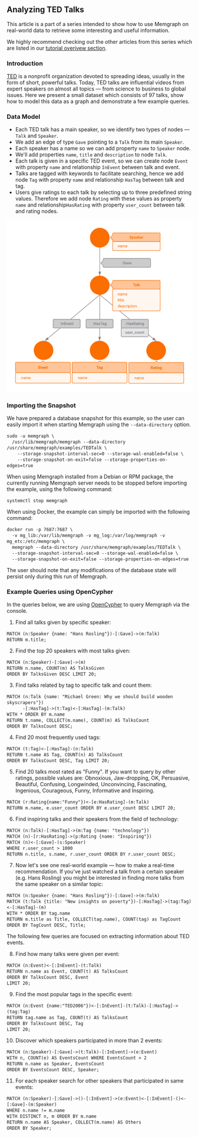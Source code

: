 ## Analyzing TED Talks

This article is a part of a series intended to show how to use Memgraph
on real-world data to retrieve some interesting and useful
information.

We highly recommend checking out the other articles from this series which
are listed in our [tutorial overivew section](tutorials-overview.md).

### Introduction

[TED](https://www.ted.com/) is a nonprofit organization devoted to spreading
ideas, usually in the form of short, powerful talks.
Today, TED talks are influential videos from expert speakers on almost all
topics &mdash; from science to business to global issues.
Here we present a small dataset which consists of 97 talks, show how to model
this data as a graph and demonstrate a few example queries.

### Data Model

* Each TED talk has a main speaker, so we
identify two types of nodes &mdash; `Talk` and `Speaker`. 
* We add an edge of type `Gave` pointing to a `Talk` from its main `Speaker`.
* Each speaker has a name so we can add property `name` to `Speaker` node.
* We'll add properties `name`, `title` and `description` to node
`Talk`. 
* Each talk is given in a specific TED event, so we can
create node `Event` with property `name` and relationship `InEvent` between
talk and event.
* Talks are tagged with keywords to facilitate searching, hence we
add node `Tag` with property `name` and relationship `HasTag` between talk and
tag.
* Users give ratings to each talk by selecting up to three
predefined string values. Therefore we add node `Rating` with these values as
property `name` and relationship`HasRating` with property `user_count` between
talk and rating nodes.

![](../data/TED_metagraph.png)

### Importing the Snapshot

We have prepared a database snapshot for this example, so the user can easily
import it when starting Memgraph using the `--data-directory` option.

```plaintext
sudo -u memgraph \
  /usr/lib/memgraph/memgraph --data-directory /usr/share/memgraph/examples/TEDTalk \
    --storage-snapshot-interval-sec=0 --storage-wal-enabled=false \
    --storage-snapshot-on-exit=false --storage-properties-on-edges=true
```

When using Memgraph installed from a Debian or RPM package, 
the currently running Memgraph server needs to be stopped before 
importing the example, using the following command:

```plaintext
systemctl stop memgraph
```

When using Docker, the example can simply be imported with the following command:

```plaintext
docker run -p 7687:7687 \
  -v mg_lib:/var/lib/memgraph -v mg_log:/var/log/memgraph -v mg_etc:/etc/memgraph \
  memgraph --data-directory /usr/share/memgraph/examples/TEDTalk \
  --storage-snapshot-interval-sec=0 --storage-wal-enabled=false \
  --storage-snapshot-on-exit=false --storage-properties-on-edges=true
```

The user should note that any modifications of the database state will persist
only during this run of Memgraph.

### Example Queries using OpenCypher

In the queries below, we are using [OpenCypher](https://www.opencypher.org) 
to query Memgraph via the console.

 
1) Find all talks given by specific speaker:

```opencypher
MATCH (n:Speaker {name: "Hans Rosling"})-[:Gave]->(m:Talk)
RETURN m.title;
```

2) Find the top 20 speakers with most talks given:

```opencypher
MATCH (n:Speaker)-[:Gave]->(m)
RETURN n.name, COUNT(m) AS TalksGiven
ORDER BY TalksGiven DESC LIMIT 20;
```

3) Find talks related by tag to specific talk and count them:

```opencypher
MATCH (n:Talk {name: "Michael Green: Why we should build wooden skyscrapers"})
      -[:HasTag]->(t:Tag)<-[:HasTag]-(m:Talk)
WITH * ORDER BY m.name
RETURN t.name, COLLECT(m.name), COUNT(m) AS TalksCount
ORDER BY TalksCount DESC;
```

4) Find 20 most frequently used tags:

```opencypher
MATCH (t:Tag)<-[:HasTag]-(n:Talk)
RETURN t.name AS Tag, COUNT(n) AS TalksCount
ORDER BY TalksCount DESC, Tag LIMIT 20;
```

5) Find 20 talks most rated as "Funny". If you want to query by other ratings,
possible values are: Obnoxious, Jaw-dropping, OK, Persuasive, Beautiful,
Confusing, Longwinded, Unconvincing, Fascinating, Ingenious, Courageous, Funny,
Informative and Inspiring.

```opencypher
MATCH (r:Rating{name:"Funny"})<-[e:HasRating]-(m:Talk)
RETURN m.name, e.user_count ORDER BY e.user_count DESC LIMIT 20;
```

6) Find inspiring talks and their speakers from the field of technology:

```opencypher
MATCH (n:Talk)-[:HasTag]->(m:Tag {name: "technology"})
MATCH (n)-[r:HasRating]->(p:Rating {name: "Inspiring"})
MATCH (n)<-[:Gave]-(s:Speaker)
WHERE r.user_count > 1000
RETURN n.title, s.name, r.user_count ORDER BY r.user_count DESC;
```

7) Now let's see one real-world example &mdash; how to make a real-time
recommendation. If you've just watched a talk from a certain
speaker (e.g. Hans Rosling) you might be interested in finding more talks from
the same speaker on a similar topic:

```opencypher
MATCH (n:Speaker {name: "Hans Rosling"})-[:Gave]->(m:Talk)
MATCH (t:Talk {title: "New insights on poverty"})-[:HasTag]->(tag:Tag)<-[:HasTag]-(m)
WITH * ORDER BY tag.name
RETURN m.title as Title, COLLECT(tag.name), COUNT(tag) as TagCount
ORDER BY TagCount DESC, Title;
```

The following few queries are focused on extracting information about
TED events.

8) Find how many talks were given per event:

```opencypher
MATCH (n:Event)<-[:InEvent]-(t:Talk)
RETURN n.name as Event, COUNT(t) AS TalksCount
ORDER BY TalksCount DESC, Event
LIMIT 20;
```

9) Find the most popular tags in the specific event:

```opencypher
MATCH (n:Event {name:"TED2006"})<-[:InEvent]-(t:Talk)-[:HasTag]->(tag:Tag)
RETURN tag.name as Tag, COUNT(t) AS TalksCount
ORDER BY TalksCount DESC, Tag
LIMIT 20;
```

10) Discover which speakers participated in more than 2 events:

```opencypher
MATCH (n:Speaker)-[:Gave]->(t:Talk)-[:InEvent]->(e:Event)
WITH n, COUNT(e) AS EventsCount WHERE EventsCount > 2
RETURN n.name as Speaker, EventsCount
ORDER BY EventsCount DESC, Speaker;
```

11) For each speaker search for other speakers that participated in same
events:

```opencypher
MATCH (n:Speaker)-[:Gave]->()-[:InEvent]->(e:Event)<-[:InEvent]-()<-[:Gave]-(m:Speaker)
WHERE n.name != m.name
WITH DISTINCT n, m ORDER BY m.name
RETURN n.name AS Speaker, COLLECT(m.name) AS Others
ORDER BY Speaker;
```

